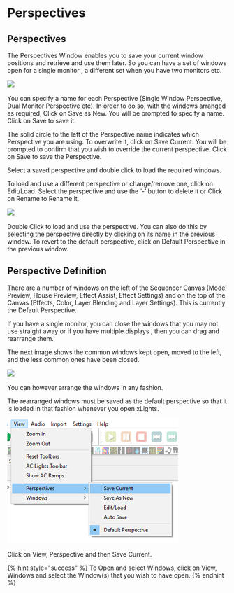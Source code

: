 # Perspectives

## Perspectives

The Perspectives Window enables you to save your current window positions and retrieve and use them later. So you can have a set of windows open for a single monitor , a different set when you have two monitors etc.

![](../../../.gitbook/assets/2022-08-02\_20h41\_34.png)

You can specify a name for each Perspective (Single Window Perspective, Dual Monitor Perspective etc). In order to do so, with the windows arranged as required, Click on Save as New. You will be prompted to specify a name. Click on Save to save it.

The solid circle to the left of the Perspective name indicates which Perspective you are using. To overwrite it, click on Save Current. You will be prompted to confirm that you wish to override the current perspective. Click on Save to save the Perspective.

Select a saved perspective and double click to load the required windows.

To load and use a different perspective or change/remove one, click on Edit/Load. Select the perspective and use the ‘-’ button to delete it or Click on Rename to Rename it.

![](../../../.gitbook/assets/2022-08-02\_21h57\_47.png)

Double Click to load and use the perspective. You can also do this by selecting the perspective directly by clicking on its name in the previous window. To revert to the default perspective, click on Default Perspective in the previous window.

## Perspective Definition

There are a number of windows on the left of the Sequencer Canvas (Model Preview, House Preview, Effect Assist, Effect Settings) and on the top of the Canvas (Effects, Color, Layer Blending and Layer Settings). This is currently the Default Perspective.

If you have a single monitor, you can close the windows that you may not use straight away or if you have multiple displays , then you can drag and rearrange them.

The next image shows the common windows kept open, moved to the left, and the less common ones have been closed.

![](../../../.gitbook/assets/2022-08-02\_20h45\_08.png)

You can however arrange the windows in any fashion.

The rearranged windows must be saved as the default perspective so that it is loaded in that fashion whenever you open xLights.

![Save Current Perspective](<../../../.gitbook/assets/image (24) (1).png>)

Click on View, Perspective and then Save Current.

{% hint style="success" %}
To Open and select Windows, click on View, Windows and select the Window(s) that you wish to have open.
{% endhint %}
